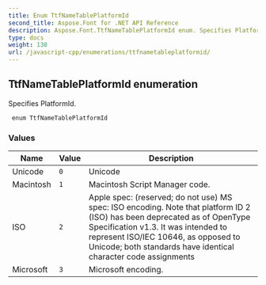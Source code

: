```yaml
---
title: Enum TtfNameTablePlatformId
second_title: Aspose.Font for .NET API Reference
description: Aspose.Font.TtfNameTablePlatformId enum. Specifies PlatformId
type: docs
weight: 130
url: /javascript-cpp/enumerations/ttfnametableplatformid/
---
```

## TtfNameTablePlatformId enumeration

Specifies PlatformId.

```cssharp
 enum TtfNameTablePlatformId
```

### Values

| Name | Value | Description |
| --- | --- | --- |
| Unicode | `0` | Unicode
| Macintosh | `1` | Macintosh Script Manager code.
| ISO | `2` | Apple spec: (reserved; do not use) MS spec: ISO encoding. Note that platform ID 2 (ISO) has been deprecated as of OpenType Specification v1.3. It was intended to represent ISO/IEC 10646, as opposed to Unicode; both standards have identical character code assignments
| Microsoft | `3` | Microsoft encoding.
